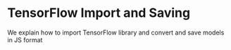 # TensorFlow Import and Saving
 We explain how to import TensorFlow library and convert and save models in JS format
